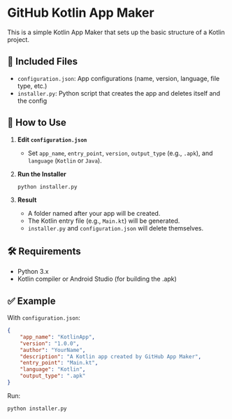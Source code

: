 # GitHub Kotlin App Maker

This is a simple Kotlin App Maker that sets up the basic structure of a Kotlin project.

## 📁 Included Files

- `configuration.json`: App configurations (name, version, language, file type, etc.)
- `installer.py`: Python script that creates the app and deletes itself and the config

## 🚀 How to Use

1. **Edit `configuration.json`**
   - Set `app_name`, `entry_point`, `version`, `output_type` (e.g., `.apk`), and `language` (`Kotlin` or `Java`).

2. **Run the Installer**
   ```bash
   python installer.py
   ```

3. **Result**
   - A folder named after your app will be created.
   - The Kotlin entry file (e.g., `Main.kt`) will be generated.
   - `installer.py` and `configuration.json` will delete themselves.

## 🛠 Requirements
- Python 3.x
- Kotlin compiler or Android Studio (for building the .apk)

## ✅ Example
With `configuration.json`:
```json
{
    "app_name": "KotlinApp",
    "version": "1.0.0",
    "author": "YourName",
    "description": "A Kotlin app created by GitHub App Maker",
    "entry_point": "Main.kt",
    "language": "Kotlin",
    "output_type": ".apk"
}
```
Run:
```bash
python installer.py
```
